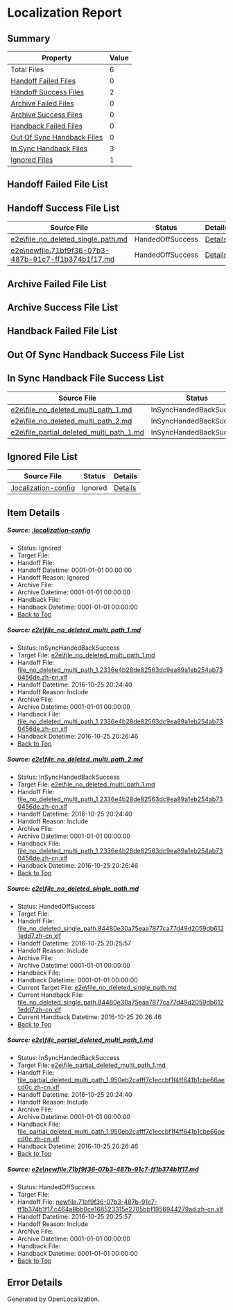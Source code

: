 # <a name='report-top'></a> Localization Report

## Summary
 Property | Value 
 -------- | ----- 
 Total Files | 6
[ Handoff Failed Files ](#handoff-failed-list)| 0
[ Handoff Success Files ](#handoff-success-list)| 2
[ Archive Failed Files ](#archive-failed-list)| 0
[ Archive Success Files ](#archive-success-list)| 0
[ Handback Failed Files ](#handback-failed-list)| 0
[ Out Of Sync Handback Files ](#outofsync-handback-success-list)| 0
[ In Sync Handback Files ](#insync-handback-success-list)| 3
[ Ignored Files ](#ignored-list)| 1

## <a name='handoff-failed-list'></a> Handoff Failed File List

## <a name='handoff-success-list'></a> Handoff Success File List
 Source File | Status | Details 
 ----------- | ------ | ------- 
 [e2e\file_no_deleted_single_path.md](https://github.com/OpenLocalizationTestOrg/ol-test0/blob/1b2dc5736e47a547eb8825b3c964eb46b28a3a6f/e2e/file_no_deleted_single_path.md) | HandedOffSuccess | [Details](#94c792dfaf074ba7575c529d2c34845bcacab3513)
 [e2e\newfile.71bf9f36-07b3-487b-91c7-ff1b374b1f17.md](https://github.com/OpenLocalizationTestOrg/ol-test0/blob/1b2dc5736e47a547eb8825b3c964eb46b28a3a6f/e2e/newfile.71bf9f36-07b3-487b-91c7-ff1b374b1f17.md) | HandedOffSuccess | [Details](#4e1c25674045a39f5a667c0ddb6b6b459d7c2df15)

## <a name='archive-failed-list'></a> Archive Failed File List

## <a name='archive-success-list'></a> Archive Success File List

## <a name='handback-failed-list'></a> Handback Failed File List

## <a name='outofsync-handback-success-list'></a> Out Of Sync Handback Success File List

## <a name='insync-handback-success-list'></a> In Sync Handback File Success List
 Source File | Status | Details 
 ----------- | ------ | ------- 
 [e2e\file_no_deleted_multi_path_1.md](https://github.com/OpenLocalizationTestOrg/ol-test0/blob/7ecaa1b4723a5721450d6a52eb409c84ef28a87b/e2e/file_no_deleted_multi_path_1.md) | InSyncHandedBackSuccess | [Details](#9233fc279174b4067d302c5ee84d275cdfe5a62c1)
 [e2e\file_no_deleted_multi_path_2.md](https://github.com/OpenLocalizationTestOrg/ol-test0/blob/1b2dc5736e47a547eb8825b3c964eb46b28a3a6f/e2e/file_no_deleted_multi_path_2.md) | InSyncHandedBackSuccess | [Details](#9233fc279174b4067d302c5ee84d275cdfe5a62c2)
 [e2e\file_partial_deleted_multi_path_1.md](https://github.com/OpenLocalizationTestOrg/ol-test0/blob/7ecaa1b4723a5721450d6a52eb409c84ef28a87b/e2e/file_partial_deleted_multi_path_1.md) | InSyncHandedBackSuccess | [Details](#84c64f15acf466abfb846152092362a22eceb1714)

## <a name='ignored-list'></a> Ignored File List
 Source File | Status | Details 
 ----------- | ------ | ------- 
 [.localization-config](https://github.com/OpenLocalizationTestOrg/ol-test0/blob/1b2dc5736e47a547eb8825b3c964eb46b28a3a6f/.localization-config) | Ignored | [Details](#c268a05ecaa7ec85942ed632c29928ee5bd6da8d0)

## Item Details
##### <a name='c268a05ecaa7ec85942ed632c29928ee5bd6da8d0'></a> Source: [.localization-config](https://github.com/OpenLocalizationTestOrg/ol-test0/blob/1b2dc5736e47a547eb8825b3c964eb46b28a3a6f/.localization-config)
* Status: Ignored
* Target File: 
* Handoff File: 
* Handoff Datetime: 0001-01-01 00:00:00
* Handoff Reason: Ignored
* Archive File: 
* Archive Datetime: 0001-01-01 00:00:00
* Handback File: 
* Handback Datetime: 0001-01-01 00:00:00
* [Back to Top](#report-top)

##### <a name='9233fc279174b4067d302c5ee84d275cdfe5a62c1'></a> Source: [e2e\file_no_deleted_multi_path_1.md](https://github.com/OpenLocalizationTestOrg/ol-test0/blob/7ecaa1b4723a5721450d6a52eb409c84ef28a87b/e2e/file_no_deleted_multi_path_1.md)
* Status: InSyncHandedBackSuccess
* Target File: [e2e\file_no_deleted_multi_path_1.md](https://github.com/OpenLocalizationTestOrg/ol-test0-zhcn/blob/986e61f39ba0446a487d8ed8566f492eeefcc802/e2e/file_no_deleted_multi_path_1.md)
* Handoff File: [file_no_deleted_multi_path_1.2336e4b28de82563dc9ea89a1eb254ab730456de.zh-cn.xlf](https://github.com/OpenLocalizationTestOrg/ol-test0-handoff/blob/351e847bc21eb7c29489ec204f6be55d4f17bff4/ol-handoff/OpenLocalizationTestOrg/ol-test0-zhcn/shujia/mt/file_no_deleted_multi_path_1.2336e4b28de82563dc9ea89a1eb254ab730456de.zh-cn.xlf)
* Handoff Datetime: 2016-10-25 20:24:40
* Handoff Reason: Include
* Archive File: 
* Archive Datetime: 0001-01-01 00:00:00
* Handback File: [file_no_deleted_multi_path_1.2336e4b28de82563dc9ea89a1eb254ab730456de.zh-cn.xlf](https://github.com/OpenLocalizationTestOrg/ol-test0-handback/blob/2f110e09970cd9f43c9b3b932a357e2f876bee01/ol-handback/OpenLocalizationTestOrg/ol-test0-zhcn/shujia/mt/file_no_deleted_multi_path_1.2336e4b28de82563dc9ea89a1eb254ab730456de.zh-cn.xlf)
* Handback Datetime: 2016-10-25 20:26:46
* [Back to Top](#report-top)

##### <a name='9233fc279174b4067d302c5ee84d275cdfe5a62c2'></a> Source: [e2e\file_no_deleted_multi_path_2.md](https://github.com/OpenLocalizationTestOrg/ol-test0/blob/1b2dc5736e47a547eb8825b3c964eb46b28a3a6f/e2e/file_no_deleted_multi_path_2.md)
* Status: InSyncHandedBackSuccess
* Target File: [e2e\file_no_deleted_multi_path_1.md](https://github.com/OpenLocalizationTestOrg/ol-test0-zhcn/blob/986e61f39ba0446a487d8ed8566f492eeefcc802/e2e/file_no_deleted_multi_path_1.md)
* Handoff File: [file_no_deleted_multi_path_1.2336e4b28de82563dc9ea89a1eb254ab730456de.zh-cn.xlf](https://github.com/OpenLocalizationTestOrg/ol-test0-handoff/blob/351e847bc21eb7c29489ec204f6be55d4f17bff4/ol-handoff/OpenLocalizationTestOrg/ol-test0-zhcn/shujia/mt/file_no_deleted_multi_path_1.2336e4b28de82563dc9ea89a1eb254ab730456de.zh-cn.xlf)
* Handoff Datetime: 2016-10-25 20:24:40
* Handoff Reason: Include
* Archive File: 
* Archive Datetime: 0001-01-01 00:00:00
* Handback File: [file_no_deleted_multi_path_1.2336e4b28de82563dc9ea89a1eb254ab730456de.zh-cn.xlf](https://github.com/OpenLocalizationTestOrg/ol-test0-handback/blob/2f110e09970cd9f43c9b3b932a357e2f876bee01/ol-handback/OpenLocalizationTestOrg/ol-test0-zhcn/shujia/mt/file_no_deleted_multi_path_1.2336e4b28de82563dc9ea89a1eb254ab730456de.zh-cn.xlf)
* Handback Datetime: 2016-10-25 20:26:46
* [Back to Top](#report-top)

##### <a name='94c792dfaf074ba7575c529d2c34845bcacab3513'></a> Source: [e2e\file_no_deleted_single_path.md](https://github.com/OpenLocalizationTestOrg/ol-test0/blob/1b2dc5736e47a547eb8825b3c964eb46b28a3a6f/e2e/file_no_deleted_single_path.md)
* Status: HandedOffSuccess
* Target File: 
* Handoff File: [file_no_deleted_single_path.84480e30a75eaa7877ca77d49d2059db6121edd7.zh-cn.xlf](https://github.com/OpenLocalizationTestOrg/ol-test0-handoff/blob/df2a3f75f38c6947c20351f47e1824459ea050fa/ol-handoff/OpenLocalizationTestOrg/ol-test0-zhcn/shujia/mt/file_no_deleted_single_path.84480e30a75eaa7877ca77d49d2059db6121edd7.zh-cn.xlf)
* Handoff Datetime: 2016-10-25 20:25:57
* Handoff Reason: Include
* Archive File: 
* Archive Datetime: 0001-01-01 00:00:00
* Handback File: 
* Handback Datetime: 0001-01-01 00:00:00
* Current Target File: [e2e\file_no_deleted_single_path.md](https://github.com/OpenLocalizationTestOrg/ol-test0-zhcn/blob/986e61f39ba0446a487d8ed8566f492eeefcc802/e2e/file_no_deleted_single_path.md)
* Current Handback File: [file_no_deleted_single_path.84480e30a75eaa7877ca77d49d2059db6121edd7.zh-cn.xlf](https://github.com/OpenLocalizationTestOrg/ol-test0-handback/blob/2f110e09970cd9f43c9b3b932a357e2f876bee01/ol-handback/OpenLocalizationTestOrg/ol-test0-zhcn/shujia/mt/file_no_deleted_single_path.84480e30a75eaa7877ca77d49d2059db6121edd7.zh-cn.xlf)
* Current Handback Datetime: 2016-10-25 20:26:46
* [Back to Top](#report-top)

##### <a name='84c64f15acf466abfb846152092362a22eceb1714'></a> Source: [e2e\file_partial_deleted_multi_path_1.md](https://github.com/OpenLocalizationTestOrg/ol-test0/blob/7ecaa1b4723a5721450d6a52eb409c84ef28a87b/e2e/file_partial_deleted_multi_path_1.md)
* Status: InSyncHandedBackSuccess
* Target File: [e2e\file_partial_deleted_multi_path_1.md](https://github.com/OpenLocalizationTestOrg/ol-test0-zhcn/blob/986e61f39ba0446a487d8ed8566f492eeefcc802/e2e/file_partial_deleted_multi_path_1.md)
* Handoff File: [file_partial_deleted_multi_path_1.950eb2cafff7c1eccbf1f4ff641b1cbe66aecd0c.zh-cn.xlf](https://github.com/OpenLocalizationTestOrg/ol-test0-handoff/blob/351e847bc21eb7c29489ec204f6be55d4f17bff4/ol-handoff/OpenLocalizationTestOrg/ol-test0-zhcn/shujia/mt/file_partial_deleted_multi_path_1.950eb2cafff7c1eccbf1f4ff641b1cbe66aecd0c.zh-cn.xlf)
* Handoff Datetime: 2016-10-25 20:24:40
* Handoff Reason: Include
* Archive File: 
* Archive Datetime: 0001-01-01 00:00:00
* Handback File: [file_partial_deleted_multi_path_1.950eb2cafff7c1eccbf1f4ff641b1cbe66aecd0c.zh-cn.xlf](https://github.com/OpenLocalizationTestOrg/ol-test0-handback/blob/2f110e09970cd9f43c9b3b932a357e2f876bee01/ol-handback/OpenLocalizationTestOrg/ol-test0-zhcn/shujia/mt/file_partial_deleted_multi_path_1.950eb2cafff7c1eccbf1f4ff641b1cbe66aecd0c.zh-cn.xlf)
* Handback Datetime: 2016-10-25 20:26:46
* [Back to Top](#report-top)

##### <a name='4e1c25674045a39f5a667c0ddb6b6b459d7c2df15'></a> Source: [e2e\newfile.71bf9f36-07b3-487b-91c7-ff1b374b1f17.md](https://github.com/OpenLocalizationTestOrg/ol-test0/blob/1b2dc5736e47a547eb8825b3c964eb46b28a3a6f/e2e/newfile.71bf9f36-07b3-487b-91c7-ff1b374b1f17.md)
* Status: HandedOffSuccess
* Target File: 
* Handoff File: [newfile.71bf9f36-07b3-487b-91c7-ff1b374b1f17.c464a8bb0ce168523315e2705bbf1956944279ad.zh-cn.xlf](https://github.com/OpenLocalizationTestOrg/ol-test0-handoff/blob/df2a3f75f38c6947c20351f47e1824459ea050fa/ol-handoff/OpenLocalizationTestOrg/ol-test0-zhcn/shujia/mt/newfile.71bf9f36-07b3-487b-91c7-ff1b374b1f17.c464a8bb0ce168523315e2705bbf1956944279ad.zh-cn.xlf)
* Handoff Datetime: 2016-10-25 20:25:57
* Handoff Reason: Include
* Archive File: 
* Archive Datetime: 0001-01-01 00:00:00
* Handback File: 
* Handback Datetime: 0001-01-01 00:00:00
* [Back to Top](#report-top)


## Error Details

Generated by OpenLocalization.
